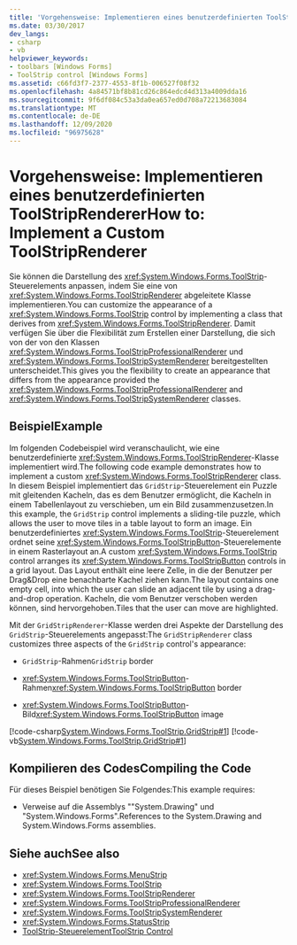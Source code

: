 ```yaml
---
title: 'Vorgehensweise: Implementieren eines benutzerdefinierten ToolStripRenderer'
ms.date: 03/30/2017
dev_langs:
- csharp
- vb
helpviewer_keywords:
- toolbars [Windows Forms]
- ToolStrip control [Windows Forms]
ms.assetid: c66fd3f7-2377-4553-8f1b-006527f08f32
ms.openlocfilehash: 4a84571bf8b81cd26c864edcd4d313a4009dda16
ms.sourcegitcommit: 9f6df084c53a3da0ea657ed0d708a72213683084
ms.translationtype: MT
ms.contentlocale: de-DE
ms.lasthandoff: 12/09/2020
ms.locfileid: "96975628"
---
```

# <a name="how-to-implement-a-custom-toolstriprenderer"></a><span data-ttu-id="abf50-102">Vorgehensweise: Implementieren eines benutzerdefinierten ToolStripRenderer</span><span class="sxs-lookup"><span data-stu-id="abf50-102">How to: Implement a Custom ToolStripRenderer</span></span>
<span data-ttu-id="abf50-103">Sie können die Darstellung des <xref:System.Windows.Forms.ToolStrip>-Steuerelements anpassen, indem Sie eine von <xref:System.Windows.Forms.ToolStripRenderer> abgeleitete Klasse implementieren.</span><span class="sxs-lookup"><span data-stu-id="abf50-103">You can customize the appearance of a <xref:System.Windows.Forms.ToolStrip> control by implementing a class that derives from <xref:System.Windows.Forms.ToolStripRenderer>.</span></span> <span data-ttu-id="abf50-104">Damit verfügen Sie über die Flexibilität zum Erstellen einer Darstellung, die sich von der von den Klassen <xref:System.Windows.Forms.ToolStripProfessionalRenderer> und <xref:System.Windows.Forms.ToolStripSystemRenderer> bereitgestellten unterscheidet.</span><span class="sxs-lookup"><span data-stu-id="abf50-104">This gives you the flexibility to create an appearance that differs from the appearance provided the <xref:System.Windows.Forms.ToolStripProfessionalRenderer> and <xref:System.Windows.Forms.ToolStripSystemRenderer> classes.</span></span>  
  
## <a name="example"></a><span data-ttu-id="abf50-105">Beispiel</span><span class="sxs-lookup"><span data-stu-id="abf50-105">Example</span></span>  
 <span data-ttu-id="abf50-106">Im folgenden Codebeispiel wird veranschaulicht, wie eine benutzerdefinierte <xref:System.Windows.Forms.ToolStripRenderer>-Klasse implementiert wird.</span><span class="sxs-lookup"><span data-stu-id="abf50-106">The following code example demonstrates how to implement a custom <xref:System.Windows.Forms.ToolStripRenderer> class.</span></span> <span data-ttu-id="abf50-107">In diesem Beispiel implementiert das `GridStrip`-Steuerelement ein Puzzle mit gleitenden Kacheln, das es dem Benutzer ermöglicht, die Kacheln in einem Tabellenlayout zu verschieben, um ein Bild zusammenzusetzen.</span><span class="sxs-lookup"><span data-stu-id="abf50-107">In this example, the `GridStrip` control implements a sliding-tile puzzle, which allows the user to move tiles in a table layout to form an image.</span></span> <span data-ttu-id="abf50-108">Ein benutzerdefiniertes <xref:System.Windows.Forms.ToolStrip>-Steuerelement ordnet seine <xref:System.Windows.Forms.ToolStripButton>-Steuerelemente in einem Rasterlayout an.</span><span class="sxs-lookup"><span data-stu-id="abf50-108">A custom <xref:System.Windows.Forms.ToolStrip> control arranges its <xref:System.Windows.Forms.ToolStripButton> controls in a grid layout.</span></span> <span data-ttu-id="abf50-109">Das Layout enthält eine leere Zelle, in die der Benutzer per Drag&Drop eine benachbarte Kachel ziehen kann.</span><span class="sxs-lookup"><span data-stu-id="abf50-109">The layout contains one empty cell, into which the user can slide an adjacent tile by using a drag-and-drop operation.</span></span> <span data-ttu-id="abf50-110">Kacheln, die vom Benutzer verschoben werden können, sind hervorgehoben.</span><span class="sxs-lookup"><span data-stu-id="abf50-110">Tiles that the user can move are highlighted.</span></span>  
  
 <span data-ttu-id="abf50-111">Mit der `GridStripRenderer`-Klasse werden drei Aspekte der Darstellung des `GridStrip`-Steuerelements angepasst:</span><span class="sxs-lookup"><span data-stu-id="abf50-111">The `GridStripRenderer` class customizes three aspects of the `GridStrip` control's appearance:</span></span>  
  
- <span data-ttu-id="abf50-112">`GridStrip`-Rahmen</span><span class="sxs-lookup"><span data-stu-id="abf50-112">`GridStrip` border</span></span>  
  
- <span data-ttu-id="abf50-113"><xref:System.Windows.Forms.ToolStripButton>-Rahmen</span><span class="sxs-lookup"><span data-stu-id="abf50-113"><xref:System.Windows.Forms.ToolStripButton> border</span></span>  
  
- <span data-ttu-id="abf50-114"><xref:System.Windows.Forms.ToolStripButton>-Bild</span><span class="sxs-lookup"><span data-stu-id="abf50-114"><xref:System.Windows.Forms.ToolStripButton> image</span></span>  
  
 [!code-csharp[System.Windows.Forms.ToolStrip.GridStrip#1](~/samples/snippets/csharp/VS_Snippets_Winforms/System.Windows.Forms.ToolStrip.GridStrip/CS/GridStrip.cs#1)]
 [!code-vb[System.Windows.Forms.ToolStrip.GridStrip#1](~/samples/snippets/visualbasic/VS_Snippets_Winforms/System.Windows.Forms.ToolStrip.GridStrip/VB/GridStrip.vb#1)]  
  
## <a name="compiling-the-code"></a><span data-ttu-id="abf50-115">Kompilieren des Codes</span><span class="sxs-lookup"><span data-stu-id="abf50-115">Compiling the Code</span></span>  
 <span data-ttu-id="abf50-116">Für dieses Beispiel benötigen Sie Folgendes:</span><span class="sxs-lookup"><span data-stu-id="abf50-116">This example requires:</span></span>  
  
- <span data-ttu-id="abf50-117">Verweise auf die Assemblys ""System.Drawing" und "System.Windows.Forms".</span><span class="sxs-lookup"><span data-stu-id="abf50-117">References to the System.Drawing and System.Windows.Forms assemblies.</span></span>  
  
## <a name="see-also"></a><span data-ttu-id="abf50-118">Siehe auch</span><span class="sxs-lookup"><span data-stu-id="abf50-118">See also</span></span>

- <xref:System.Windows.Forms.MenuStrip>
- <xref:System.Windows.Forms.ToolStrip>
- <xref:System.Windows.Forms.ToolStripRenderer>
- <xref:System.Windows.Forms.ToolStripProfessionalRenderer>
- <xref:System.Windows.Forms.ToolStripSystemRenderer>
- <xref:System.Windows.Forms.StatusStrip>
- [<span data-ttu-id="abf50-119">ToolStrip-Steuerelement</span><span class="sxs-lookup"><span data-stu-id="abf50-119">ToolStrip Control</span></span>](toolstrip-control-windows-forms.md)
